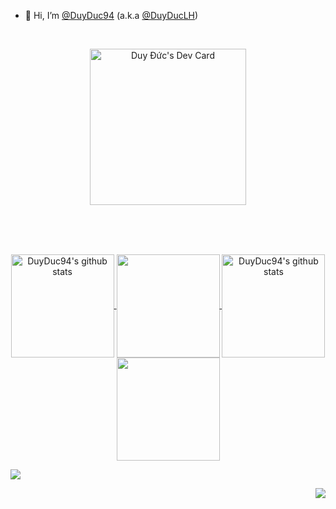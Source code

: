 - 👋 Hi, I’m <a href="https://github.com/DuyDuc94">@DuyDuc94</a> (a.k.a <a href="https://github.com/DuyDucLH">@DuyDucLH</a>)
<br> 
<p align="center">
  <a href="https://app.daily.dev/duyduc94">
    <img src="https://api.daily.dev/devcards/973512fc4b2940248b19a0c50df3fb74.png?r=v25" width="250" alt="Duy Đức's Dev Card"/>
  </a>
</p>
<br/>
<br/>
<br/>
<p align="center">
  <a href="https://github.com/DuyDuc94/github-readme-stats#gh-light-mode-only">
    <img align="center" height="165" src="https://github-readme-stats.vercel.app/api?username=DuyDuc94&hide=stars,issues&custom_title=My+Github+Stats&show_icons=true&rank_icon=github&theme=buefy#gh-light-mode-only" alt="DuyDuc94's github stats" />
  </a>
  <a href="https://github.com/DuyDuc94/github-readme-stats#gh-light-mode-only">
    <img align="center" height="165" src="https://github-readme-stats.vercel.app/api/top-langs/?username=DuyDuc94&layout=compact&theme=buefy#gh-light-mode-only" />
  </a>
  <a href="https://github.com/DuyDuc94/github-readme-stats#gh-dark-mode-only">
    <img align="center" height="165" src="https://github-readme-stats.vercel.app/api?username=DuyDuc94&hide=stars,issues&custom_title=My+Github+Stats&show_icons=true&rank_icon=github&theme=tokyonight#gh-dark-mode-only" alt="DuyDuc94's github stats" />
  </a>
  <a href="https://github.com/DuyDuc94/github-readme-stats#gh-dark-mode-only">
    <img align="center" height="165" src="https://github-readme-stats.vercel.app/api/top-langs/?username=DuyDuc94&layout=compact&theme=tokyonight#gh-dark-mode-only" />
  </a>
</p>

<!-- Use for counting who visit my profile -->
![](https://hit.yhype.me/github/profile?user_id=117431803)

<p align="right">
  <!--<img src="https://hit.yhype.me/github/profile?user_id=117431803" />-->
  <img src="https://komarev.com/ghpvc/?username=DuyDuc94&style=plastic&label=Who+See+Me" />
</p>
